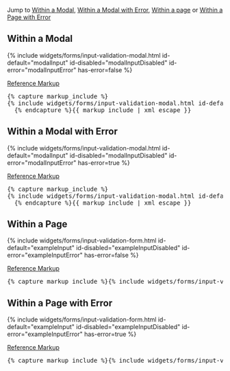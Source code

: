 <p>Jump to <a href="#example-code-1">Within a Modal</a>, <a href="#example-code-2">Within a Modal with Error</a>, <a href="#example-code-3">Within a page</a> or <a href="#example-code-4">Within a Page with Error</a></p>
<h2 id="example-code-1">Within a Modal</h2>
<div class="example-pf">
  {% include widgets/forms/input-validation-modal.html id-default="modalInput" id-disabled="modalInputDisabled" id-error="modalInputError" has-error=false %}
</div>
<p class="reference-markup"><a class="collapse-toggle" data-toggle="collapse" aria-expanded="true" aria-controls="markup-1" href="#markup-1">Reference Markup</a></p>
<div class="collapse in" id="markup-1">
  <pre class="prettyprint">{% capture markup_include %}
{% include widgets/forms/input-validation-modal.html id-default="modalInput" id-disabled="modalInputDisabled" id-error="modalInputError" has-error=false %}
  {% endcapture %}{{ markup_include | xml_escape }}</pre>
</div>
<h2 id="example-code-2">Within a Modal with Error</h2>
<div class="example-pf">
  {% include widgets/forms/input-validation-modal.html id-default="modalInput" id-disabled="modalInputDisabled" id-error="modalInputError" has-error=true %}
</div>
<p class="reference-markup"><a class="collapse-toggle" data-toggle="collapse" aria-expanded="true" aria-controls="markup-2" href="#markup-2">Reference Markup</a></p>
<div class="collapse in" id="markup-2">
  <pre class="prettyprint">{% capture markup_include %}
{% include widgets/forms/input-validation-modal.html id-default="modalInput" id-disabled="modalInputDisabled" id-error="modalInputError" has-error=true %}
  {% endcapture %}{{ markup_include | xml_escape }}</pre>
</div>
<h2 id="example-code-3">Within a Page</h2>
<div class="example-pf">
  {% include widgets/forms/input-validation-form.html id-default="exampleInput" id-disabled="exampleInputDisabled" id-error="exampleInputError" has-error=false %}
</div>
<p class="reference-markup"><a class="collapse-toggle" data-toggle="collapse" aria-expanded="true" aria-controls="markup-3" href="#markup-3">Reference Markup</a></p>
<div class="collapse in" id="markup-3">
  <pre class="prettyprint">{% capture markup_include %}{% include widgets/forms/input-validation-form.html id-default="exampleInput" id-disabled="exampleInputDisabled" id-error="exampleInputError" has-error=false %}{% endcapture %}{{ markup_include | xml_escape }}</pre>
</div>
<h2 id="example-code-4">Within a Page with Error</h2>
<div class="example-pf">
  {% include widgets/forms/input-validation-form.html id-default="exampleInput" id-disabled="exampleInputDisabled" id-error="exampleInputError" has-error=true %}
</div>
<p class="reference-markup"><a class="collapse-toggle" data-toggle="collapse" aria-expanded="true" aria-controls="markup-4" href="#markup-4">Reference Markup</a></p>
<div class="collapse in" id="markup-4">
  <pre class="prettyprint">{% capture markup_include %}{% include widgets/forms/input-validation-form.html id-default="exampleInput" id-disabled="exampleInputDisabled" id-error="exampleInputError" has-error=true %}{% endcapture %}{{ markup_include | xml_escape }}</pre>
</div>
